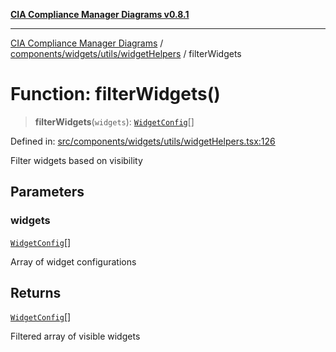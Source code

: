 [**CIA Compliance Manager Diagrams v0.8.1**](../../../../../README.md)

***

[CIA Compliance Manager Diagrams](../../../../../modules.md) / [components/widgets/utils/widgetHelpers](../README.md) / filterWidgets

# Function: filterWidgets()

> **filterWidgets**(`widgets`): [`WidgetConfig`](../../../../../types/widget/interfaces/WidgetConfig.md)[]

Defined in: [src/components/widgets/utils/widgetHelpers.tsx:126](https://github.com/Hack23/cia-compliance-manager/blob/4236f4375d9cfb0505c191818eeb5443ec527132/src/components/widgets/utils/widgetHelpers.tsx#L126)

Filter widgets based on visibility

## Parameters

### widgets

[`WidgetConfig`](../../../../../types/widget/interfaces/WidgetConfig.md)[]

Array of widget configurations

## Returns

[`WidgetConfig`](../../../../../types/widget/interfaces/WidgetConfig.md)[]

Filtered array of visible widgets
